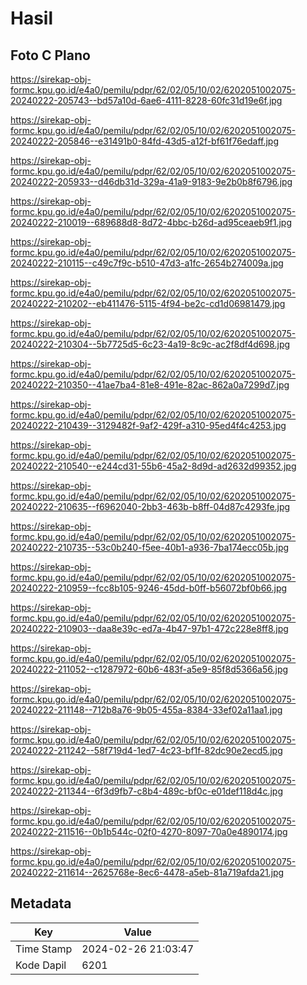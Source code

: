 # Hasil

## Foto C Plano

https://sirekap-obj-formc.kpu.go.id/e4a0/pemilu/pdpr/62/02/05/10/02/6202051002075-20240222-205743--bd57a10d-6ae6-4111-8228-60fc31d19e6f.jpg

https://sirekap-obj-formc.kpu.go.id/e4a0/pemilu/pdpr/62/02/05/10/02/6202051002075-20240222-205846--e31491b0-84fd-43d5-a12f-bf61f76edaff.jpg

https://sirekap-obj-formc.kpu.go.id/e4a0/pemilu/pdpr/62/02/05/10/02/6202051002075-20240222-205933--d46db31d-329a-41a9-9183-9e2b0b8f6796.jpg

https://sirekap-obj-formc.kpu.go.id/e4a0/pemilu/pdpr/62/02/05/10/02/6202051002075-20240222-210019--689688d8-8d72-4bbc-b26d-ad95ceaeb9f1.jpg

https://sirekap-obj-formc.kpu.go.id/e4a0/pemilu/pdpr/62/02/05/10/02/6202051002075-20240222-210115--c49c7f9c-b510-47d3-a1fc-2654b274009a.jpg

https://sirekap-obj-formc.kpu.go.id/e4a0/pemilu/pdpr/62/02/05/10/02/6202051002075-20240222-210202--eb411476-5115-4f94-be2c-cd1d06981479.jpg

https://sirekap-obj-formc.kpu.go.id/e4a0/pemilu/pdpr/62/02/05/10/02/6202051002075-20240222-210304--5b7725d5-6c23-4a19-8c9c-ac2f8df4d698.jpg

https://sirekap-obj-formc.kpu.go.id/e4a0/pemilu/pdpr/62/02/05/10/02/6202051002075-20240222-210350--41ae7ba4-81e8-491e-82ac-862a0a7299d7.jpg

https://sirekap-obj-formc.kpu.go.id/e4a0/pemilu/pdpr/62/02/05/10/02/6202051002075-20240222-210439--3129482f-9af2-429f-a310-95ed4f4c4253.jpg

https://sirekap-obj-formc.kpu.go.id/e4a0/pemilu/pdpr/62/02/05/10/02/6202051002075-20240222-210540--e244cd31-55b6-45a2-8d9d-ad2632d99352.jpg

https://sirekap-obj-formc.kpu.go.id/e4a0/pemilu/pdpr/62/02/05/10/02/6202051002075-20240222-210635--f6962040-2bb3-463b-b8ff-04d87c4293fe.jpg

https://sirekap-obj-formc.kpu.go.id/e4a0/pemilu/pdpr/62/02/05/10/02/6202051002075-20240222-210735--53c0b240-f5ee-40b1-a936-7ba174ecc05b.jpg

https://sirekap-obj-formc.kpu.go.id/e4a0/pemilu/pdpr/62/02/05/10/02/6202051002075-20240222-210959--fcc8b105-9246-45dd-b0ff-b56072bf0b66.jpg

https://sirekap-obj-formc.kpu.go.id/e4a0/pemilu/pdpr/62/02/05/10/02/6202051002075-20240222-210903--daa8e39c-ed7a-4b47-97b1-472c228e8ff8.jpg

https://sirekap-obj-formc.kpu.go.id/e4a0/pemilu/pdpr/62/02/05/10/02/6202051002075-20240222-211052--c1287972-60b6-483f-a5e9-85f8d5366a56.jpg

https://sirekap-obj-formc.kpu.go.id/e4a0/pemilu/pdpr/62/02/05/10/02/6202051002075-20240222-211148--712b8a76-9b05-455a-8384-33ef02a11aa1.jpg

https://sirekap-obj-formc.kpu.go.id/e4a0/pemilu/pdpr/62/02/05/10/02/6202051002075-20240222-211242--58f719d4-1ed7-4c23-bf1f-82dc90e2ecd5.jpg

https://sirekap-obj-formc.kpu.go.id/e4a0/pemilu/pdpr/62/02/05/10/02/6202051002075-20240222-211344--6f3d9fb7-c8b4-489c-bf0c-e01def118d4c.jpg

https://sirekap-obj-formc.kpu.go.id/e4a0/pemilu/pdpr/62/02/05/10/02/6202051002075-20240222-211516--0b1b544c-02f0-4270-8097-70a0e4890174.jpg

https://sirekap-obj-formc.kpu.go.id/e4a0/pemilu/pdpr/62/02/05/10/02/6202051002075-20240222-211614--2625768e-8ec6-4478-a5eb-81a719afda21.jpg


## Metadata

| Key        | Value               |
| ---------- | ------------------- |
| Time Stamp | 2024-02-26 21:03:47 |
| Kode Dapil | 6201                |



